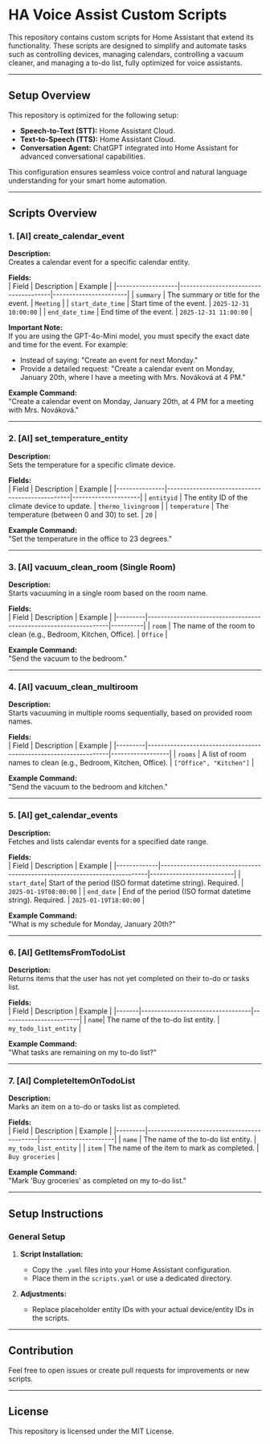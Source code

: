 # HA Voice Assist Custom Scripts

This repository contains custom scripts for Home Assistant that extend its functionality. These scripts are designed to simplify and automate tasks such as controlling devices, managing calendars, controlling a vacuum cleaner, and managing a to-do list, fully optimized for voice assistants.

---

## Setup Overview

This repository is optimized for the following setup:

- **Speech-to-Text (STT):** Home Assistant Cloud.  
- **Text-to-Speech (TTS):** Home Assistant Cloud.  
- **Conversation Agent:** ChatGPT integrated into Home Assistant for advanced conversational capabilities.

This configuration ensures seamless voice control and natural language understanding for your smart home automation.

---

## Scripts Overview

### 1. **[AI] create_calendar_event**
**Description:**  
Creates a calendar event for a specific calendar entity.

**Fields:**  
| Field            | Description                          | Example               |
|-------------------|--------------------------------------|-----------------------|
| `summary`         | The summary or title for the event. | `Meeting`             |
| `start_date_time` | Start time of the event.            | `2025-12-31 10:00:00` |
| `end_date_time`   | End time of the event.              | `2025-12-31 11:00:00` |

**Important Note:**  
If you are using the GPT-4o-Mini model, you must specify the exact date and time for the event. For example:
- Instead of saying: "Create an event for next Monday."
- Provide a detailed request: "Create a calendar event on Monday, January 20th, where I have a meeting with Mrs. Nováková at 4 PM."

**Example Command:**  
"Create a calendar event on Monday, January 20th, at 4 PM for a meeting with Mrs. Nováková."

---

### 2. **[AI] set_temperature_entity**
**Description:**  
Sets the temperature for a specific climate device.

**Fields:**  
| Field         | Description                                    | Example             |
|---------------|------------------------------------------------|---------------------|
| `entityid`    | The entity ID of the climate device to update. | `thermo_livingroom` |
| `temperature` | The temperature (between 0 and 30) to set.     | `20`                |

**Example Command:**  
"Set the temperature in the office to 23 degrees."

---

### 3. **[AI] vacuum_clean_room (Single Room)**
**Description:**  
Starts vacuuming in a single room based on the room name.

**Fields:**  
| Field   | Description                                                      | Example  |
|---------|------------------------------------------------------------------|----------|
| `room`  | The name of the room to clean (e.g., Bedroom, Kitchen, Office).  | `Office` |

**Example Command:**  
"Send the vacuum to the bedroom."

---

### 4. **[AI] vacuum_clean_multiroom**
**Description:**  
Starts vacuuming in multiple rooms sequentially, based on provided room names.

**Fields:**  
| Field   | Description                                                      | Example          |
|---------|------------------------------------------------------------------|------------------|
| `rooms` | A list of room names to clean (e.g., Bedroom, Kitchen, Office).  | `["Office", "Kitchen"]` |

**Example Command:**  
"Send the vacuum to the bedroom and kitchen."

---

### 5. **[AI] get_calendar_events**
**Description:**  
Fetches and lists calendar events for a specified date range.

**Fields:**  
| Field       | Description                                                              | Example                  |
|-------------|--------------------------------------------------------------------------|--------------------------|
| `start_date`| Start of the period (ISO format datetime string). Required.              | `2025-01-19T08:00:00`    |
| `end_date`  | End of the period (ISO format datetime string). Required.                | `2025-01-19T18:00:00`    |

**Example Command:**  
"What is my schedule for Monday, January 20th?"

---

### 6. **[AI] GetItemsFromTodoList**
**Description:**  
Returns items that the user has not yet completed on their to-do or tasks list.

**Fields:**  
| Field | Description                      | Example                |
|-------|----------------------------------|------------------------|
| `name`| The name of the to-do list entity. | `my_todo_list_entity` |

**Example Command:**  
"What tasks are remaining on my to-do list?"

---

### 7. **[AI] CompleteItemOnTodoList**
**Description:**  
Marks an item on a to-do or tasks list as completed.

**Fields:**  
| Field   | Description                                | Example               |
|---------|--------------------------------------------|-----------------------|
| `name`  | The name of the to-do list entity.         | `my_todo_list_entity` |
| `item`  | The name of the item to mark as completed. | `Buy groceries`       |

**Example Command:**  
"Mark 'Buy groceries' as completed on my to-do list."

---

## Setup Instructions

### General Setup
1. **Script Installation:**
   - Copy the `.yaml` files into your Home Assistant configuration.
   - Place them in the `scripts.yaml` or use a dedicated directory.

2. **Adjustments:**
   - Replace placeholder entity IDs with your actual device/entity IDs in the scripts.

---

## Contribution
Feel free to open issues or create pull requests for improvements or new scripts.

---

## License
This repository is licensed under the MIT License.
